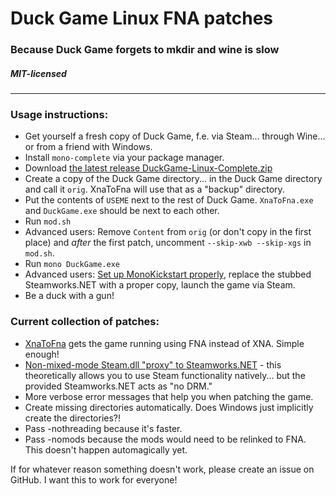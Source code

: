 # Duck Game Linux FNA patches
### Because Duck Game forgets to mkdir and wine is slow
##### MIT-licensed
----

### Usage instructions:
* Get yourself a fresh copy of Duck Game, f.e. via Steam... through Wine... or from a friend with Windows.
* Install `mono-complete` via your package manager.
* Download [the latest release DuckGame-Linux-Complete.zip](https://github.com/0x0ade/DuckGame-Linux/releases)
* Create a copy of the Duck Game directory... in the Duck Game directory and call it `orig`. XnaToFna will use that as a "backup" directory.
* Put the contents of `USEME` next to the rest of Duck Game. `XnaToFna.exe` and `DuckGame.exe` should be next to each other.
* Run `mod.sh`
* Advanced users: Remove `Content` from `orig` (or don't copy in the first place) and _after_ the first patch, uncomment `--skip-xwb --skip-xgs` in `mod.sh`.
* Run `mono DuckGame.exe`
* Advanced users: [Set up MonoKickstart properly](https://github.com/flibitijibibo/MonoKickstart), replace the stubbed Steamworks.NET with a proper copy, launch the game via Steam.
* Be a duck with a gun!

### Current collection of patches:
* [XnaToFna](https://github.com/0x0ade/XnaToFna) gets the game running using FNA instead of XNA. Simple enough!
* [Non-mixed-mode Steam.dll "proxy" to Steamworks.NET](https://github.com/0x0ade/DuckGame-Steamworks.NET) - this theoretically allows you to use Steam functionality natively... but the provided Steamworks.NET acts as "no DRM."
* More verbose error messages that help you when patching the game.
* Create missing directories automatically. Does Windows just implicitly create the directories?!
* Pass -nothreading because it's faster.
* Pass -nomods because the mods would need to be relinked to FNA. This doesn't happen automagically yet.

If for whatever reason something doesn't work, please create an issue on GitHub. I want this to work for everyone!
